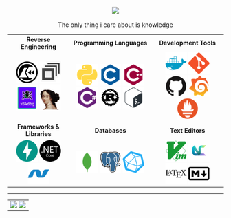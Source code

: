 <div align="center">
    <p align="center">
        <img src="https://readme-typing-svg.herokuapp.com?color=DD6387&center=true&lines=External+Cheats+Developer" />
    </p>
    <p align="center">
        The only thing i care about is knowledge
    </p>
</div>

<table align="center">
<tr>
    <td align="center"><strong>Reverse Engineering</strong></td>
    <td align="center"><strong>Programming Languages</strong></td>
    <td align="center"><strong>Development Tools</strong></td>
</tr>
<tr>
    <td align="center">
        <img src="img/Cutter_Logo.png" alt="Cutter" width="50" />
        <img src="img/DnSpy-logo.png" alt="DnSpy" width="50" />
        <img src="img/Untitled-removebg-preview.png" alt="x64DBG" width="50" />
        <img src="img/file-removebg-preview.png" alt="IDA Pro" width="50" />
    </td>
    <td align="center">
        <img src="img/python/python-plain.svg" alt="Python" width="50" />
        <img src="img/c/c-plain.svg" alt="C" width="50" />
        <img src="img/cplusplus/cplusplus-plain.svg" alt="C++" width="50" />
        <img src="img/csharp/csharp-plain.svg" alt="C#" width="50" />
        <img src="img/rust/rust-plain.svg" alt="Rust" width="50" />
        <img src="img/bash/bash-plain.svg" alt="Bash" width="50" />
    </td>
    <td align="center">
        <img src="img/docker/docker-plain.svg" alt="Docker" width="50" />
        <img src="img/git/git-plain.svg" alt="Git" width="50" />
        <img src="img/github/github-original.svg" alt="GitHub" width="50" />
        <img src="img/grafana/grafana-original.svg" alt="Grafana" width="50" />
        <img src="img/prometheus/prometheus-original.svg" alt="Prometheus" width="50" />
    </td>
</tr>

<tr>
    <td align="center"><strong>Frameworks & Libraries</strong></td>
    <td align="center"><strong>Databases</strong></td>
    <td align="center"><strong>Text Editors</strong></td>
</tr>
<tr>
    <td align="center">
        <img src="img/fastapi/fastapi-original.svg" alt="FastAPI" width="50" />
        <img src="img/dotnetcore/dotnetcore-plain.svg" alt=".NET Core" width="50" />
        <img src="img/dot-net/dot-net-plain.svg" alt=".NET Framework" width="50" />
    </td>
    <td align="center">
        <img src="img/mongodb/mongodb-plain.svg" alt="MongoDB" width="50" />
        <img src="img/postgresql/postgresql-original.svg" alt="PostgreSQL" width="50" />
        <img src="img/influxdb.png" alt="InflixDB" width="50" />
    </td>
    <td align="center">
        <img src="img/vim/vim-plain.svg" alt="Vim" width="50" />
        <img src="img/nvchad.png" alt="Vim" width="50" />
        <img src="img/latex/latex-original.svg" alt="LaTeX" width="50" />
        <img src="img/markdown/markdown-original.svg" alt="Markdown" width="50" />
    </td>
</tr>
</table>

---


<table align="center">
<tr>
    <td align="center">
        <img src="https://github-readme-stats.vercel.app/api?username=Neotoxic-off&show_icons=true&hide_border=true&theme=dracula" width="50%" />
        <img src="https://github-readme-stats.vercel.app/api/top-langs/?username=Neotoxic-off&theme=dracula&hide_border=true&layout=compact" width="38%" />
    </td>
</tr>
</table>
